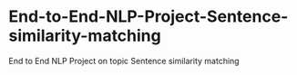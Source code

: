 # End-to-End-NLP-Project-Sentence-similarity-matching
End to End NLP Project on topic Sentence similarity matching
